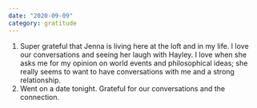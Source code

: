 ```yaml
---
date: "2020-09-09"
category: gratitude
---
```

1. Super grateful that Jenna is living here at the loft and in my life. I love our conversations and seeing her laugh with Hayley. I love when she asks me for my opinion on world events and philosophical ideas; she really seems to want to have conversations with me and a strong relationship.
2. Went on a date tonight. Grateful for our conversations and the connection.